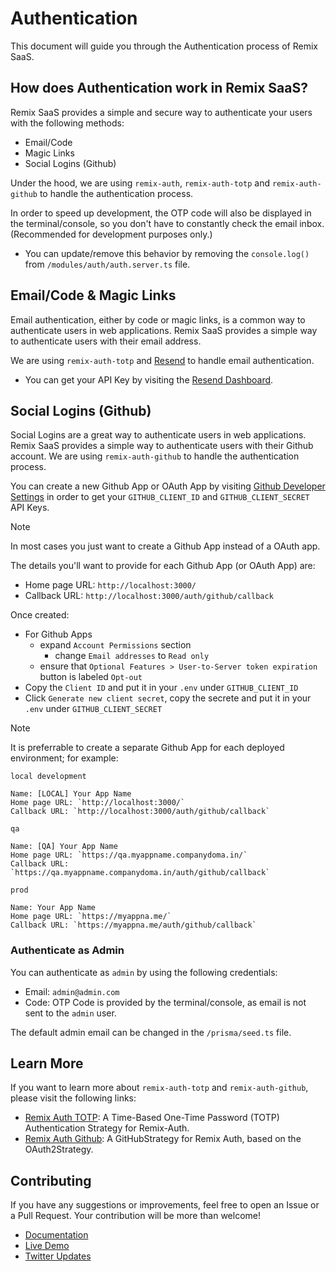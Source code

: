 # Authentication

This document will guide you through the Authentication process of Remix SaaS.

## How does Authentication work in Remix SaaS?

Remix SaaS provides a simple and secure way to authenticate your users with the following methods:

- Email/Code
- Magic Links
- Social Logins (Github)

Under the hood, we are using `remix-auth`, `remix-auth-totp` and `remix-auth-github` to handle the authentication process.

In order to speed up development, the OTP code will also be displayed in the terminal/console, so you don't have to constantly check the email inbox. (Recommended for development purposes only.)

- You can update/remove this behavior by removing the `console.log()` from `/modules/auth/auth.server.ts` file.

## Email/Code & Magic Links

Email authentication, either by code or magic links, is a common way to authenticate users in web applications. Remix SaaS provides a simple way to authenticate users with their email address.

We are using `remix-auth-totp` and [Resend](https://resend.com) to handle email authentication.

- You can get your API Key by visiting the [Resend Dashboard](https://resend.com/api-keys).

## Social Logins (Github)

Social Logins are a great way to authenticate users in web applications. Remix SaaS provides a simple way to authenticate users with their Github account. We are using `remix-auth-github` to handle the authentication process.

You can create a new Github App or OAuth App by visiting [Github Developer Settings](https://github.com/settings/developers) in order to get your `GITHUB_CLIENT_ID` and `GITHUB_CLIENT_SECRET` API Keys.

> [!NOTE]
> In most cases you just want to create a Github App instead of a OAuth app.

The details you'll want to provide for each Github App (or OAuth App) are: 

- Home page URL: `http://localhost:3000/` 
- Callback URL: `http://localhost:3000/auth/github/callback`

Once created:

- For Github Apps
  - expand `Account Permissions` section
    - change `Email addresses` to `Read only`
  - ensure that `Optional Features > User-to-Server token expiration` button is labeled `Opt-out`
- Copy the `Client ID` and put it in your `.env` under `GITHUB_CLIENT_ID`
- Click `Generate new client secret`, copy the secrete and put it in your `.env` under `GITHUB_CLIENT_SECRET`

> [!NOTE]
>
> It is preferrable to create a separate Github App for each deployed environment; for example:
>
> `local development`
> ```
> Name: [LOCAL] Your App Name
> Home page URL: `http://localhost:3000/`
> Callback URL: `http://localhost:3000/auth/github/callback`
> ```
>
> `qa`
> ```
> Name: [QA] Your App Name
> Home page URL: `https://qa.myappname.companydoma.in/`
> Callback URL: `https://qa.myappname.companydoma.in/auth/github/callback`
> ```
>
> `prod`
>```
> Name: Your App Name
> Home page URL: `https://myappna.me/`
> Callback URL: `https://myappna.me/auth/github/callback`
> ```


### Authenticate as Admin

You can authenticate as `admin` by using the following credentials:

- Email: `admin@admin.com`
- Code: OTP Code is provided by the terminal/console, as email is not sent to the `admin` user.

The default admin email can be changed in the `/prisma/seed.ts` file.

## Learn More

If you want to learn more about `remix-auth-totp` and `remix-auth-github`, please visit the following links:

- [Remix Auth TOTP](https://github.com/dev-xo/remix-auth-totp): A Time-Based One-Time Password (TOTP) Authentication Strategy for Remix-Auth.
- [Remix Auth Github](https://github.com/sergiodxa/remix-auth-github): A GitHubStrategy for Remix Auth, based on the OAuth2Strategy.

## Contributing

If you have any suggestions or improvements, feel free to open an Issue or a Pull Request. Your contribution will be more than welcome!

- [Documentation](https://github.com/dev-xo/remix-saas/tree/main/docs#getting-started)
- [Live Demo](https://remix-saas.fly.dev)
- [Twitter Updates](https://twitter.com/DanielKanem)
